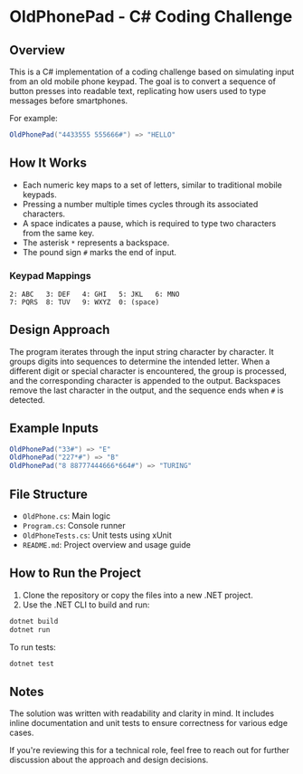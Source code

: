 # OldPhonePad - C# Coding Challenge

## Overview
This is a C# implementation of a coding challenge based on simulating input from an old mobile phone keypad. The goal is to convert a sequence of button presses into readable text, replicating how users used to type messages before smartphones.

For example:
```csharp
OldPhonePad("4433555 555666#") => "HELLO"
```

## How It Works
- Each numeric key maps to a set of letters, similar to traditional mobile keypads.
- Pressing a number multiple times cycles through its associated characters.
- A space indicates a pause, which is required to type two characters from the same key.
- The asterisk `*` represents a backspace.
- The pound sign `#` marks the end of input.

### Keypad Mappings
```
2: ABC   3: DEF   4: GHI   5: JKL   6: MNO
7: PQRS  8: TUV   9: WXYZ  0: (space)
```

## Design Approach
The program iterates through the input string character by character. It groups digits into sequences to determine the intended letter. When a different digit or special character is encountered, the group is processed, and the corresponding character is appended to the output. Backspaces remove the last character in the output, and the sequence ends when `#` is detected.

## Example Inputs
```csharp
OldPhonePad("33#") => "E"
OldPhonePad("227*#") => "B"
OldPhonePad("8 88777444666*664#") => "TURING"
```

## File Structure
- `OldPhone.cs`: Main logic
- `Program.cs`: Console runner
- `OldPhoneTests.cs`: Unit tests using xUnit
- `README.md`: Project overview and usage guide

## How to Run the Project
1. Clone the repository or copy the files into a new .NET project.
2. Use the .NET CLI to build and run:

```bash
dotnet build
dotnet run
```

To run tests:
```bash
dotnet test
```

## Notes
The solution was written with readability and clarity in mind. It includes inline documentation and unit tests to ensure correctness for various edge cases.

If you're reviewing this for a technical role, feel free to reach out for further discussion about the approach and design decisions.
